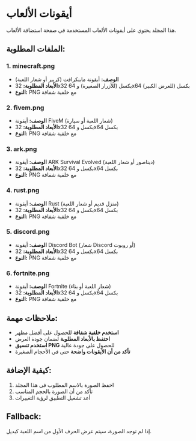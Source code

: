 # أيقونات الألعاب

هذا المجلد يحتوي على أيقونات الألعاب المستخدمة في صفحة استضافة الألعاب.

## الملفات المطلوبة:

### 1. minecraft.png
- **الوصف:** أيقونة ماينكرافت (كريبر أو شعار اللعبة)
- **الأبعاد المطلوبة:** 32x32 بكسل (للأزرار الصغيرة) و 64x64 بكسل (للعرض الكبير)
- **النوع:** PNG مع خلفية شفافة

### 2. fivem.png
- **الوصف:** أيقونة FiveM (شعار اللعبة أو سيارة)
- **الأبعاد المطلوبة:** 32x32 بكسل و 64x64 بكسل
- **النوع:** PNG مع خلفية شفافة

### 3. ark.png
- **الوصف:** أيقونة ARK Survival Evolved (ديناصور أو شعار اللعبة)
- **الأبعاد المطلوبة:** 32x32 بكسل و 64x64 بكسل
- **النوع:** PNG مع خلفية شفافة

### 4. rust.png
- **الوصف:** أيقونة Rust (منزل قديم أو شعار اللعبة)
- **الأبعاد المطلوبة:** 32x32 بكسل و 64x64 بكسل
- **النوع:** PNG مع خلفية شفافة

### 5. discord.png
- **الوصف:** أيقونة Discord Bot (شعار Discord أو روبوت)
- **الأبعاد المطلوبة:** 32x32 بكسل و 64x64 بكسل
- **النوع:** PNG مع خلفية شفافة

### 6. fortnite.png
- **الوصف:** أيقونة Fortnite (شعار اللعبة أو بناء)
- **الأبعاد المطلوبة:** 32x32 بكسل و 64x64 بكسل
- **النوع:** PNG مع خلفية شفافة

## ملاحظات مهمة:

- **استخدم خلفية شفافة** للحصول على أفضل مظهر
- **احتفظ بالأبعاد المطلوبة** لضمان جودة العرض
- **استخدم تنسيق PNG** للحصول على جودة عالية
- **تأكد من أن الأيقونات واضحة** حتى في الأحجام الصغيرة

## كيفية الإضافة:

1. احفظ الصورة بالاسم المطلوب في هذا المجلد
2. تأكد من أن الصورة بالحجم المناسب
3. أعد تشغيل التطبيق لرؤية التغييرات

## Fallback:

إذا لم توجد الصورة، سيتم عرض الحرف الأول من اسم اللعبة كبديل. 